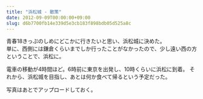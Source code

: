 ```yaml
---
title: "浜松城 - 散策"
date: 2012-09-09T00:00:00+09:00
slug: d6b7700fb14e339d5e3cb183f898bdb05d525a8c
---
```

青春18きっぷのしめにどこかに行きたいと思い、浜松城に決めた。  
単に、西側には鎌倉くらいまでしか行ったことがなかったので、少し遠い西の方ということで、浜松に。


電車の移動が4時間ほど。6時前に東京を出発し、10時くらいに浜松に到着。
それから、浜松城を目指し、あとは何か食べて帰るという予定だった。


写真はあとでアップロードしておく。

